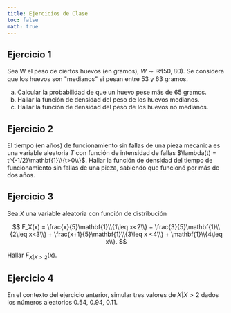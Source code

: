 ```yaml
---
title: Ejercicios de Clase
toc: false
math: true
---
```


## Ejercicio 1

Sea W el peso de ciertos huevos (en gramos), $W \sim \mathcal{U}(50,80)$. Se considera que los huevos son "medianos" si pesan entre 53 y 63 gramos.

<ol type="a">
  <li>Calcular la probabilidad de que un huevo pese más de 65 gramos.</li>
  <li>Hallar la función de densidad del peso de los huevos medianos.</li>
  <li>Hallar la función de densidad del peso de los huevos no medianos.</li>
</ol>

## Ejercicio 2

El tiempo (en años) de funcionamiento sin fallas de una pieza mecánica es una variable aleatoria $T$ con función de intensidad de fallas $\lambda(t) = t^{-1/2}\mathbf{1}\\{t>0\\}$. Hallar la función de densidad del tiempo de funcionamiento sin fallas de una pieza, sabiendo que funcionó por más de dos años.

## Ejercicio 3

Sea $X$ una variable aleatoria con función de distribución 

$$
F_X(x) = \frac{x}{5}\mathbf{1}\\{1\leq x<2\\} + \frac{3}{5}\mathbf{1}\\{2\leq x<3\\} + \frac{x+1}{5}\mathbf{1}\\{3\leq x <4\\} + \mathbf{1}\\{4\leq x\\}.
$$

Hallar $F_{X|X>2}(x)$.

## Ejercicio 4

En el contexto del ejercicio anterior, simular tres valores de $X|X>2$ dados los números aleatorios 0.54, 0.94, 0.11.

